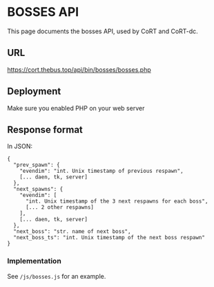 # BOSSES API

This page documents the bosses API, used by CoRT and CoRT-dc.

## URL

https://cort.thebus.top/api/bin/bosses/bosses.php

## Deployment

Make sure you enabled PHP on your web server

## Response format

In JSON:

```
{
  "prev_spawn": {
    "evendim": "int. Unix timestamp of previous respawn",
	[... daen, tk, server]
  },
  "next_spawns": {
    "evendim": [
      "int. Unix timestamp of the 3 next respawns for each boss",
	  [... 2 other respawns]
    ],
	[... daen, tk, server]
  },
  "next_boss": "str. name of next boss",
  "next_boss_ts": "int. Unix timestamp of the next boss respawn"
}
```

### Implementation

See `/js/bosses.js` for an example.
